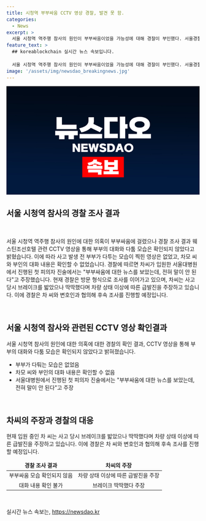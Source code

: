 ```yaml
---
title: 시청역 부부싸움 CCTV 영상 경찰, 발견 못 함.
categories:
  - News
excerpt: >
  서울 시청역 역주행 참사의 원인이 부부싸움이었을 가능성에 대해 경찰이 부인했다. 서울경찰청은 CCTV 영상에서 부부가 다투는 모습이 없었고, 차모 씨가 입원한 서울대병원에서도 이를 부인했다. 앱과 SNS에는 부부싸움과 급발진 의혹이 돌았지만, 경찰은 차 씨의 주장을 조사 중이며, 차 씨와 변호인과의 협의를 통해 후속 조사를 진행할 예정이라고 밝혔다. 
feature_text: >
  ## koreablockchain 실시간 뉴스 속보입니다.

  서울 시청역 역주행 참사의 원인이 부부싸움이었을 가능성에 대해 경찰이 부인했다. 서울경찰청은 CCTV 영상에서 부부가 다투는 모습이 없었고, 차모 씨가 입원한 서울대병원에서도 이를 부인했다. 앱과 SNS에는 부부싸움과 급발진 의혹이 돌았지만, 경찰은 차 씨의 주장을 조사 중이며, 차 씨와 변호인과의 협의를 통해 후속 조사를 진행할 예정이라고 밝혔다. 
image: '/assets/img/newsdao_breakingnews.jpg'
---
```


<p><img src="/assets/img/newsdao_breakingnews.jpg" alt="koreablockchain 속보" /></p>

<h2 data-ke-size="size26">서울 시청역 참사의 경찰 조사 결과</h2>

<p data-ke-size="size16">&nbsp;</p>

<p>서울 시청역 역주행 참사의 원인에 대한 의혹이 부부싸움에 걸렸으나 경찰 조사 결과 웨스틴조선호텔 관련 CCTV 영상을 통해 부부의 대화와 다툼 모습은 확인되지 않았다고 밝혔습니다. 이에 따라 사고 발생 전 부부가 다투는 모습이 찍힌 영상은 없었고, 차모 씨와 부인의 대화 내용은 확인할 수 없었습니다. 경찰에 따르면 차씨가 입원한 서울대병원에서 진행된 첫 피의자 진술에서는 "부부싸움에 대한 뉴스를 보았는데, 전혀 말이 안 된다"고 주장했습니다. 현재 경찰은 방문 형식으로 조사를 이어가고 있으며, 차씨는 사고 당시 브레이크를 밟았으나 딱딱했다며 차량 상태 이상에 따른 급발진을 주장하고 있습니다. 이에 경찰은 차 씨와 변호인과 협의해 후속 조사를 진행할 예정입니다. </p>

<p data-ke-size="size16">&nbsp;</p>

<h2 data-ke-size="size26">서울 시청역 참사와 관련된 CCTV 영상 확인결과</h2>

<p data-ke-size="size16">서울 시청역 참사의 원인에 대한 의혹에 대한 경찰의 확인 결과, CCTV 영상을 통해 부부의 대화와 다툼 모습은 확인되지 않았다고 밝혀졌습니다.</p>

<ul>
<li>부부가 다퉈는 모습은 없었음</li>
<li>차모 씨와 부인의 대화 내용은 확인할 수 없음</li>
<li>서울대병원에서 진행된 첫 피의자 진술에서는 "부부싸움에 대한 뉴스를 보았는데, 전혀 말이 안 된다"고 주장</li>
</ul>

<p data-ke-size="size16">&nbsp;</p>

<h2 data-ke-size="size26">차씨의 주장과 경찰의 대응</h2>

<p data-ke-size="size16">현재 입원 중인 차 씨는 사고 당시 브레이크를 밟았으나 딱딱했다며 차량 상태 이상에 따른 급발진을 주장하고 있습니다. 이에 경찰은 차 씨와 변호인과 협의해 후속 조사를 진행할 예정입니다.</p>

<table>
<thead>
<tr>
<td style="text-align: center; height: 17px;"><b>경찰 조사 결과</b></td>
<td style="text-align: center; height: 17px;"><b>차씨의 주장</b></td>
</tr>
</thead>
<tbody>
<tr>
<td style="text-align: center; height: 17px;">부부싸움 모습 확인되지 않음</td>
<td style="text-align: center; height: 17px;">차량 상태 이상에 따른 급발진을 주장</td>
</tr>
<tr>
<td style="text-align: center; height: 17px;">대화 내용 확인 불가</td>
<td style="text-align: center; height: 17px;">브레이크 딱딱했다 주장</td>
</tr>
</tbody>
</table>

<p data-ke-size="size16">&nbsp;</p>
실시간 뉴스 속보는, <a href="https://newsdao.kr" rel="dofollow">https://newsdao.kr</a>


